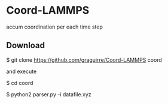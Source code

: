 Coord-LAMMPS
============

accum coordination per each time step

Download
--------

$ git clone https://github.com/graguirre/Coord-LAMMPS coord

and execute 

$ cd coord

$ python2 parser.py -i datafile.xyz
